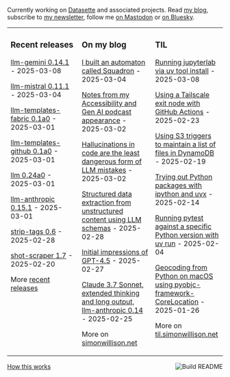 Currently working on [Datasette](https://datasette.io/) and associated projects. Read [my blog](https://simonwillison.net/), subscribe to [my newsletter](https://simonw.substack.com/), follow me <a href="https://fedi.simonwillison.net/@simon">on Mastodon</a> or [on Bluesky](https://bsky.app/profile/simonwillison.net).

<table><tr><td valign="top" width="33%">

### Recent releases
<!-- recent_releases starts -->
[llm-gemini 0.14.1](https://github.com/simonw/llm-gemini/releases/tag/0.14.1) - 2025-03-08

[llm-mistral 0.11.1](https://github.com/simonw/llm-mistral/releases/tag/0.11.1) - 2025-03-04

[llm-templates-fabric 0.1a0](https://github.com/simonw/llm-templates-fabric/releases/tag/0.1a0) - 2025-03-01

[llm-templates-github 0.1a0](https://github.com/simonw/llm-templates-github/releases/tag/0.1a0) - 2025-03-01

[llm 0.24a0](https://github.com/simonw/llm/releases/tag/0.24a0) - 2025-03-01

[llm-anthropic 0.15.1](https://github.com/simonw/llm-anthropic/releases/tag/0.15.1) - 2025-03-01

[strip-tags 0.6](https://github.com/simonw/strip-tags/releases/tag/0.6) - 2025-02-28

[shot-scraper 1.7](https://github.com/simonw/shot-scraper/releases/tag/1.7) - 2025-02-20
<!-- recent_releases ends -->
More [recent releases](https://github.com/simonw/simonw/blob/main/releases.md)
</td><td valign="top" width="34%">

### On my blog
<!-- blog starts -->
[I built an automaton called Squadron](https://simonwillison.net/2025/Mar/4/squadron/) - 2025-03-04

[Notes from my Accessibility and Gen AI podcast appearance](https://simonwillison.net/2025/Mar/2/accessibility-and-gen-ai/) - 2025-03-02

[Hallucinations in code are the least dangerous form of LLM mistakes](https://simonwillison.net/2025/Mar/2/hallucinations-in-code/) - 2025-03-02

[Structured data extraction from unstructured content using LLM schemas](https://simonwillison.net/2025/Feb/28/llm-schemas/) - 2025-02-28

[Initial impressions of GPT-4.5](https://simonwillison.net/2025/Feb/27/introducing-gpt-45/) - 2025-02-27

[Claude 3.7 Sonnet, extended thinking and long output, llm-anthropic 0.14](https://simonwillison.net/2025/Feb/25/llm-anthropic-014/) - 2025-02-25
<!-- blog ends -->
More on [simonwillison.net](https://simonwillison.net/)
</td><td valign="top" width="33%">

### TIL
<!-- tils starts -->
[Running jupyterlab via uv tool install](https://til.simonwillison.net/jupyter/jupyterlab-uv-tool-install) - 2025-03-08

[Using a Tailscale exit node with GitHub Actions](https://til.simonwillison.net/tailscale/tailscale-github-actions) - 2025-02-23

[Using S3 triggers to maintain a list of files in DynamoDB](https://til.simonwillison.net/aws/s3-triggers-dynamodb) - 2025-02-19

[Trying out Python packages with ipython and uvx](https://til.simonwillison.net/python/itry) - 2025-02-14

[Running pytest against a specific Python version with uv run](https://til.simonwillison.net/pytest/pytest-uv) - 2025-02-04

[Geocoding from Python on macOS using pyobjc-framework-CoreLocation](https://til.simonwillison.net/python/pyobjc-framework-corelocation) - 2025-01-26
<!-- tils ends -->
More on [til.simonwillison.net](https://til.simonwillison.net/)
</td></tr></table>

<a href="https://github.com/simonw/simonw/actions"><img src="https://github.com/simonw/simonw/workflows/Build%20README/badge.svg" align="right" alt="Build README"></a> <a href="https://simonwillison.net/2020/Jul/10/self-updating-profile-readme/">How this works</a>

